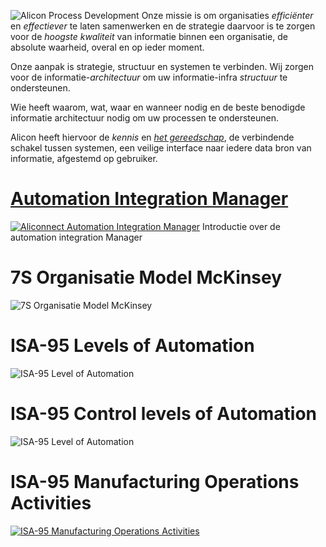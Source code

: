 ![Alicon Process Development](img/alicon-process-development.png)
Onze missie is om organisaties _efficiënter_ en _effectiever_ te laten samenwerken en de strategie daarvoor is te zorgen voor de _hoogste kwaliteit_ van informatie binnen een organisatie, de absolute waarheid, overal en op ieder moment.

Onze aanpak is strategie, structuur en systemen te verbinden. Wij zorgen voor de informatie-_architectuur_ om uw informatie-infra _structuur_ te ondersteunen.

Wie heeft waarom, wat, waar en wanneer nodig en de beste benodigde informatie architectuur nodig om uw processen te ondersteunen.

Alicon heeft hiervoor de _kennis_ en [_het gereedschap_](//aliconnect.github.io/aliconnect), de verbindende schakel tussen systemen, een veilige interface naar iedere data bron van informatie, afgestemd op gebruiker.


# [Automation Integration Manager](//aliconnect.nl/wiki/aim-automation-integration-manager)

[![Aliconnect Automation Integration Manager](https://aliconnect.nl/img/aim-automation-integration-manager.png)](//aliconnect.nl/wiki/aim-automation-integration-manager)
Introductie over de automation integration Manager

# 7S Organisatie Model McKinsey

![7S Organisatie Model McKinsey](img/mckinsey-7s.png)

# ISA-95 Levels of Automation

![ISA-95 Level of Automation](img/isa95-levels-of-automation.png)

# ISA-95 Control levels of Automation

![ISA-95 Level of Automation](img/isa95-control-levels-of-automation.png)

# ISA-95 Manufacturing Operations Activities

[![ISA-95 Manufacturing Operations Activities](img/isa95-manufacturing-operations-activities.png)](wiki/isa95-manufacturing-operations-activities)
